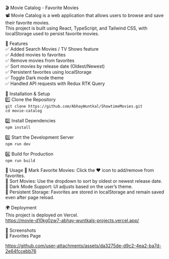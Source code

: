 🎬 Movie Catalog - Favorite Movies <br />
📽️ Movie Catalog is a web application that allows users to browse and save their favorite movies.  <br /> This project is built using React, TypeScript, and Tailwind CSS, with localStorage used to persist favorite movies.

🚀 Features <br />
✅ Added Search Movies / TV Shows feature <br />
✅ Added movies to favorites <br />
✅ Remove movies from favorites <br />
✅ Sort movies by release date (Oldest/Newest) <br />
✅ Persistent favorites using localStorage <br />
✅ Toggle Dark mode theme <br />
✅ Handled API requests with Redux RTK Query

📌 Installation & Setup <br />
1️⃣ Clone the Repository <br />
```git clone https://github.com/AbhayWuntkal/ShowtimeMovies.git```
<br />
```cd movie-catalog```

2️⃣ Install Dependencies <br />
```npm install```

3️⃣ Start the Development Server <br />
```npm run dev```

4️⃣ Build for Production <br />
```npm run build```

📖 Usage
🌟 Mark Favorite Movies: Click the ❤️ icon to add/remove from favorites. <br />
🔄 Sort Movies: Use the dropdown to sort by oldest or newest release date. <br />
🌙 Dark Mode Support: UI adjusts based on the user’s theme. <br />
💾 Persistent Storage: Favorites are stored in localStorage and remain saved even after page reload. <br />

🌍 Deployment <br />
This project is deployed on Vercel. <br />
https://movie-d10kg0zw7-abhay-wuntkals-projects.vercel.app/

🎨 Screenshots <br />
🌟 Favorites Page <br />

https://github.com/user-attachments/assets/da3275de-d9c2-4ea2-ba7d-2e64fccebb76


